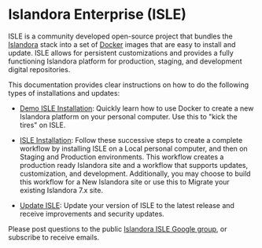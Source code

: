<!--- PAGE_TITLE --->

# Islandora Enterprise (ISLE)

ISLE is a community developed open-source project that bundles the [Islandora](https://islandora.ca) stack into a set of [Docker](https://docker.com) images that are easy to install and update. ISLE allows for persistent customizations and provides a fully functioning Islandora platform for production, staging, and development digital repositories.

This documentation provides clear instructions on how to do the following types of installations and updates:

* [Demo ISLE Installation](install/host-hardware-requirements.md): Quickly learn how to use Docker to create a new Islandora platform on your personal computer. Use this to "kick the tires" on ISLE.

* [ISLE Installation](install/host-hardware-requirements.md):
Follow these successive steps to create a complete workflow by installing ISLE on a Local personal computer, and then on Staging and Production environments. This workflow creates a production ready Islandora site and a workflow that supports  updates, customization, and development. Additionally, you may choose to build this workflow for a New Islandora site or use this to Migrate your existing Islandora 7.x site.

* [Update ISLE](update/update.md): Update your version of ISLE to the latest release and receive improvements and security updates.

Please post questions to the public [Islandora ISLE Google group](https://groups.google.com/forum/#!forum/islandora-isle), or subscribe to receive emails.

